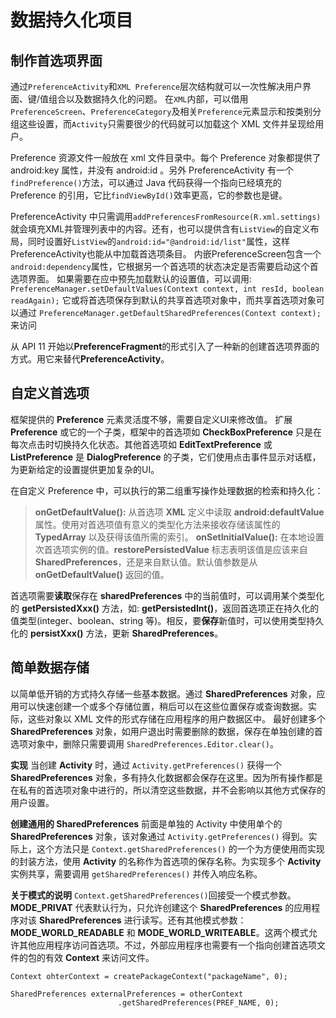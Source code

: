 # 数据持久化项目

## 制作首选项界面

通过`PreferenceActivity`和`XML Preference`层次结构就可以一次性解决用户界面、键/值组合以及数据持久化的问题。
在`XML`内部，可以借用`PreferenceScreen`、`PreferenceCategory`及相关`Preference`元素显示和按类别分组这些设置，而`Activity`只需要很少的代码就可以加载这个 XML 文件并呈现给用户。

Preference 资源文件一般放在 xml 文件目录中。每个 Preference 对象都提供了 android:key 属性，并没有 android:id 。另外 PreferenceActivity 有一个`findPreference()`方法，可以通过 Java 代码获得一个指向已经填充的 Preference 的引用，它比`findViewById()`效率更高，它的参数也是键。

PreferenceActivity 中只需调用`addPreferencesFromResource(R.xml.settings)`就会填充XML并管理列表中的内容。还有，也可以提供含有`ListView`的自定义布局，同时设置好`ListView`的`android:id="@android:id/list"`属性，这样PreferenceActivity也能从中加载首选项条目。
内嵌PreferenceScreen包含一个`android:dependency`属性，它根据另一个首选项的状态决定是否需要启动这个首选项界面。
如果需要在应中预先加载默认的设置值，可以调用:
`PreferenceManager.setDefaultValues(Context context, int resId, boolean readAgain);`
它或将首选项保存到默认的共享首选项对象中，而共享首选项对象可以通过
`PreferenceManager.getDefaultSharedPreferences(Context context);`
来访问

从 API 11 开始以**PreferenceFragment**的形式引入了一种新的创建首选项界面的方式。用它来替代**PreferenceActivity**。

## 自定义首选项

框架提供的 **Preference** 元素灵活度不够，需要自定义UI来修改值。
扩展 **Preference** 或它的一个子类，框架中的首选项如 **CheckBoxPreference** 只是在每次点击时切换持久化状态。其他首选项如 **EditTextPreference** 或 **ListPreference** 是 **DialogPreference** 的子类，它们使用点击事件显示对话框，为更新给定的设置提供更加复杂的UI。

在自定义 Preference 中，可以执行的第二组重写操作处理数据的检索和持久化：
> **onGetDefaultValue():** 从首选项 **XML** 定义中读取 **android:defaultValue** 属性。使用对首选项值有意义的类型化方法来接收存储该属性的 **TypedArray** 以及获得该值所需的索引。
> **onSetInitialValue():** 在本地设置次首选项实例的值。**restorePersistedValue** 标志表明该值是应该来自 **SharedPreferences**，还是来自默认值。默认值参数是从 **onGetDefaultValue()** 返回的值。

首选项需要**读取**保存在 **sharedPreferences** 中的当前值时，可以调用某个类型化的 **getPersistedXxx()** 方法，如: **getPersistedInt()**，返回首选项正在持久化的值类型(integer、boolean、string 等)。相反，要**保存**新值时，可以使用类型持久化的 **persistXxx()** 方法，更新 **SharedPreferences**。

## 简单数据存储

以简单低开销的方式持久存储一些基本数据。通过 **SharedPreferences** 对象，应用可以快速创建一个或多个存储位置，稍后可以在这些位置保存或查询数据。实际，这些对象以 XML 文件的形式存储在应用程序的用户数据区中。
最好创建多个 **SharedPreferences** 对象，如用户退出时需要删除的数据，保存在单独创建的首选项对象中，删除只需要调用 `SharedPreferences.Editor.clear()`。

**实现**
当创建 **Activity** 时，通过 `Activity.getPreferences()` 获得一个 **SharedPreferences** 对象，多有持久化数据都会保存在这里。因为所有操作都是在私有的首选项对象中进行的，所以清空这些数据，并不会影响以其他方式保存的用户设置。

**创建通用的 SharedPreferences**
前面是单独的 Activity 中使用单个的 **SharedPreferences** 对象，该对象通过 `Activity.getPreferences()` 得到。实际上，这个方法只是 `Context.getSharedPreferences()` 的一个为方便使用而实现的封装方法，使用 **Activity** 的名称作为首选项的保存名称。为实现多个 **Activity** 实例共享，需要调用 `getSharedPreferences()` 并传入响应名称。

**关于模式的说明**
`Context.getSharedPreferences()`回接受一个模式参数。**MODE_PRIVAT** 代表默认行为，只允许创建这个 **SharedPreferences** 的应用程序对该 **SharedPreferences** 进行读写。还有其他模式参数：**MODE_WORLD_READABLE** 和 **MODE_WORLD_WRITEABLE**。这两个模式允许其他应用程序访问首选项。不过，外部应用程序也需要有一个指向创建首选项文件的包的有效 **Context** 来访问文件。

```
Context ohterContext = createPackageContext("packageName", 0);

SharedPreferences externalPreferences = otherContext
                        .getSharedPreferences(PREF_NAME, 0);
```

